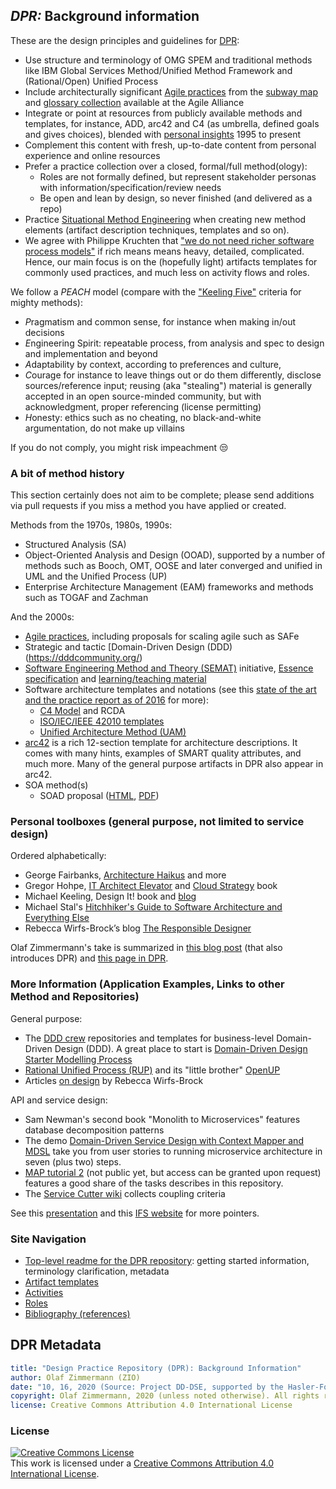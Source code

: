 
## *DPR:* Background information 

These are the design principles and guidelines for [DPR](../README.md):

* Use structure and terminology of OMG SPEM and traditional methods like IBM Global Services Method/Unified Method Framework and (Rational/Open) Unified Process
* Include architecturally significant [Agile practices](https://www.agilealliance.org/agile101/) from the [subway map](https://www.agilealliance.org/agile101/subway-map-to-agile-practices/) and [glossary collection](https://www.agilealliance.org/agile101/agile-glossary/) available at the Agile Alliance
* Integrate or point at resources from publicly available methods and templates, for instance, ADD, arc42 and C4 (as umbrella, defined goals and gives choices), blended with [personal insights](https://ozimmer.ch/index.html) 1995 to present
* Complement this content with fresh, up-to-date content from personal experience and online resources
* Prefer a practice collection over a closed, formal/full method(ology):
    * Roles are not formally defined, but represent stakeholder personas with information/specification/review needs
    * Be open and lean by design, so never finished (and delivered as a repo)
* Practice [Situational Method Engineering](https://www.researchgate.net/publication/220349352_Situational_Method_Engineering_State-of-the-Art_Review/link/0912f508a5a083e5bc000000/download) when creating new method elements (artifact description techniques, templates and so on).
* We agree with Philippe Kruchten that ["we do not need richer software process models"](https://philippe.kruchten.com/2011/03/11/we-do-not-need-richer-software-process-models/) if rich means means heavy, detailed, complicated. Hence, our main focus is on the (hopefully light) artifacts templates for commonly used practices, and much less on activity flows and roles.

We follow a *PEACH* model (compare with the ["Keeling Five"](https://ozimmer.ch/practices/2020/10/14/DesignPracticeRepository.html) criteria for mighty methods): 

* *P*ragmatism and common sense, for instance when making in/out decisions
* *E*ngineering Spirit: repeatable process, from analysis and spec to design and implementation and beyond 
* *A*daptability by context, according to preferences and culture, 
* *C*ourage for instance to leave things out or do them differently, disclose sources/reference input; reusing (aka "stealing") material is generally accepted in an open source-minded community, but with acknowledgment, proper referencing (license permitting) 
* *H*onesty: ethics such as no cheating, no black-and-white argumentation, do not make up villains  <!--, see consulting code of conduct in CSCUBS presentation 2017-->

If you do not comply, you might risk impeachment &#128530; 

<!--
More snippets of method engineering and usage principles are:

* "It depends" as an answer to a difficult question is not (always) an excuse, context does matter. But one should always be able to list some criteria! General advice is good but has its limitations.
* There is a specification continuum, see this [report from a EuroPLoP 2017 focus group](https://www.vanheesch.net/papers/eplop17-FG-continuousSWD.pdf), featuring the notion of *document refactoring* and related smells: document are never finished but, but leaving them blank does not make sense either e.g. for non-functional requirement specifications. 
* The notion of a "topic backlog" has been proposed (S. Ambler and P. Kruchten): things to be thought about and worked upon, not necessarily features only.
-->


### A bit of method history

This section certainly does not aim to be complete; please send additions via pull requests if you miss a method you have applied or created.

Methods from the 1970s, 1980s, 1990s:

* Structured Analysis (SA)
* Object-Oriented Analysis and Design (OOAD), supported by a number of methods such as Booch, OMT, OOSE and later converged and unified in UML and the Unified Process (UP) 
* Enterprise Architecture Management (EAM) frameworks and methods such as TOGAF and Zachman

And the 2000s:

* [Agile practices](https://www.agilealliance.org/agile101/agile-glossary/), including proposals for scaling agile such as SAFe
* Strategic and tactic [Domain-Driven Design (DDD)(https://dddcommunity.org/) <!-- OOAD continuation/extension -->
* [Software Engineering Method and Theory (SEMAT)](http://semat.org/what-is-it-and-why-should-you-care-) initiative, [Essence specification](http://semat.org/essence-1.2) and [learning/teaching material](http://www.software-engineering-essentialized.com/home)
* Software architecture templates and notations (see this [state of the art and the practice report as of 2016](http://ieeexplore.ieee.org/stamp/stamp.jsp?arnumber=7725214) for more): 
    * [C4 Model](https://c4model.com/) and RCDA
    * [ISO/IEC/IEEE 42010 templates](http://www.iso-architecture.org/ieee-1471/templates/)
    * [Unified Architecture Method (UAM)](http://www.unified-am.com/)
* [arc42](https://arc42.org/) is a rich 12-section template for architecture descriptions. It comes with many hints, examples of SMART quality attributes, and much more. Many of the general purpose artifacts in DPR also appear in arc42.
* SOA method(s) 
    * SOAD proposal ([HTML](https://www.ibm.com/developerworks/library/ws-soad1/), [PDF](https://www.ibm.com/developerworks/library/ws-soad1/ws-soad1-pdf.pdf))
    <!-- * SOMA and similar proprietary methods (see this paper) -->


### Personal toolboxes (general purpose, not limited to service design)

Ordered alphabetically: 

* George Fairbanks, [Architecture Haikus](https://www.georgefairbanks.com/software-architecture/architecture-haiku/) and more 
* Gregor Hohpe, [IT Architect Elevator](https://architectelevator.com/) and [Cloud Strategy](https://architectelevator.com/book/cloudstrategy/) book
* Michael Keeling, Design It! book and [blog](https://www.neverletdown.net/)
* Michael Stal's [Hitchhiker's Guide to Software Architecture and Everything Else](http://stal.blogspot.com/)
* Rebecca Wirfs-Brock’s blog [The Responsible Designer](http://wirfs-brock.com/blog/)

Olaf Zimmermann's take is summarized in [this blog post](https://ozimmer.ch/practices/2020/10/14/DesignPracticeRepository.html) (that also introduces DPR) and [this page in DPR](./olzzio.md). 


### More Information (Application Examples, Links to other Method and Repositories)
<!--
Here are some additional resources and references:

* Agile Modeling by Scott Ambler
* OpenUP, the open source version of Rational Unified Process (RUP) - even if you are not fond of processes and artifact templates, you will find useful advice in it, e.g. under practices and guidance 
* The Tyree/Akerman template for AD capturing as published in an article in IEEE Software (which, according to the article, is inspired by the IBM template for architectural decision capturing as applied in an e-business Reference Architecture from IBM; see this SATURN presentation for other exemplary usages of the IBM template)
* The IBM Architecture Description Standard (ADS) that dates back to the late 1990s. ADS was introduced in an article in the IBM Systems Journal and got referenced e.g. in this MSDN article.
* The Pragmatic Bookshelf website, many resources for developers, architects and other roles in software engineering
* Collection of essential practices and checklists in SEMAT
* OMG SPEM for method terminology and method engineering (e.g. in software engineering research)
-->

General purpose:

* The [DDD crew](https://github.com/ddd-crew/) repositories and templates for business-level Domain-Driven Design (DDD). A great place to start is [Domain-Driven Design Starter Modelling Process](https://github.com/ddd-crew/ddd-starter-modelling-process) 
* [Rational Unified Process (RUP)](https://en.wikipedia.org/wiki/Rational_Unified_Process) and its "little brother" [OpenUP](https://download.eclipse.org/technology/epf/OpenUP/published/openup_published_1.5.1.5_20121212/openup/index.htm)
* Articles [on design](http://www.wirfs-brock.com/Resources.html) by Rebecca Wirfs-Brock

API and service design:

* Sam Newman's second book "Monolith to Microservices" features database decomposition patterns 
* The demo [Domain-Driven Service Design with Context Mapper and MDSL](https://ozimmer.ch/practices/2020/06/10/ICWEKeynoteAndDemo.html) take you from user stories to running microservice architecture in seven (plus two) steps.
* [MAP tutorial 2](https://microservice-api-patterns.org/patterns/tutorials/#tutorial-2) (not public yet, but access can be granted upon request) features a good share of the tasks describes in this repository.
* The [Service Cutter wiki](https://github.com/ServiceCutter/ServiceCutter/wiki) collects coupling criteria 

See this [presentation](https://sagra2016.files.wordpress.com/2016/10/zio-towardsopenleanarchitectureframework-sagranov2016v10p.pdf) and this [IFS website](https://ifs.hsr.ch/index.php?id=13195&L=4)<!-- >, [blog post]() --> for more pointers.


### Site Navigation

* [Top-level readme for the DPR repository](../README.md): getting started information, terminology clarification, metadata
* [Artifact templates](../artifact-templates) 
* [Activities](../activities)
* [Roles](../roles)
* [Bibliography (references)](literature.md)


## DPR Metadata

```yaml
title: "Design Practice Repository (DPR): Background Information"
author: Olaf Zimmermann (ZIO)
date: "10, 16, 2020 (Source: Project DD-DSE, supported by the Hasler-Foundation)"
copyright: Olaf Zimmermann, 2020 (unless noted otherwise). All rights reserved.
license: Creative Commons Attribution 4.0 International License
```

### License

<a rel="license" href="http://creativecommons.org/licenses/by/4.0/"><img alt="Creative Commons License" style="border-width:0" src="https://i.creativecommons.org/l/by/4.0/88x31.png" /></a><br />This work is licensed under a <a rel="license" href="http://creativecommons.org/licenses/by/4.0/">Creative Commons Attribution 4.0 International License</a>.

